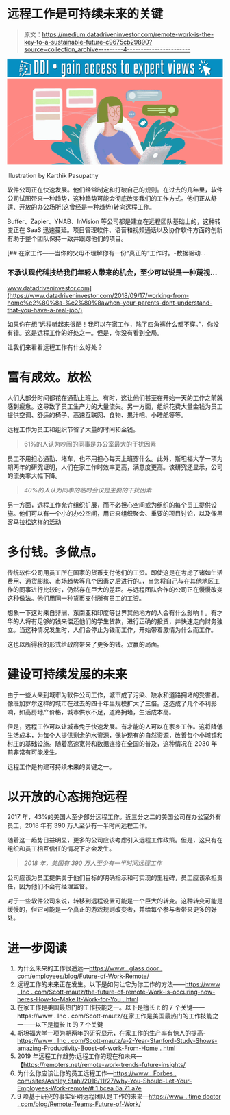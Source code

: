 # 远程工作是可持续未来的关键

> 原文：<https://medium.datadriveninvestor.com/remote-work-is-the-key-to-a-sustainable-future-c9675cb29890?source=collection_archive---------4----------------------->

[![](img/f3fccae14f576c22dab6157f2d1ac6dd.png)](http://www.track.datadriveninvestor.com/1B9E)![](img/646d95a3d945d7cc45104a2884c3e7d7.png)

Illustration by Karthik Pasupathy

软件公司正在快速发展。他们经常制定和打破自己的规则。在过去的几年里，软件公司试图带来一种趋势，这种趋势可能会彻底改变我们的工作方式。他们正从舒适、开放的办公场所(这曾经是一种趋势)转向远程工作。

Buffer、Zapier、YNAB、InVision 等公司都是建立在远程团队基础上的，这种转变正在 SaaS 迅速蔓延。项目管理软件、语音和视频通话以及协作软件方面的创新有助于整个团队保持一致并跟踪他们的项目。

[](https://www.datadriveninvestor.com/2018/09/17/working-from-home%e2%80%8a-%e2%80%8awhen-your-parents-dont-understand-that-you-have-a-real-job/) [## 在家工作——当你的父母不理解你有一份“真正的”工作时。-数据驱动…

### 不承认现代科技给我们年轻人带来的机会，至少可以说是一种蔑视…

www.datadriveninvestor.com](https://www.datadriveninvestor.com/2018/09/17/working-from-home%e2%80%8a-%e2%80%8awhen-your-parents-dont-understand-that-you-have-a-real-job/) 

如果你在想“远程听起来很酷！我可以在家工作，除了四角裤什么都不穿。”，你没有错。这是远程工作的好处之一。但是，你没有看到全局。

让我们来看看远程工作有什么好处？

# 富有成效。放松

人们大部分时间都花在通勤上班上。有时，这让他们甚至在开始一天的工作之前就感到疲惫。这导致了员工生产力的大量流失。另一方面，组织花费大量金钱为员工提供空调、舒适的椅子、高速互联网、食物、果汁吧、小睡舱等等。

远程工作为员工和组织节省了大量的时间和金钱。

> 61%的人认为吵闹的同事是办公室最大的干扰因素

员工不用担心通勤、堵车，也不用担心每天上班穿什么。此外，斯坦福大学一项为期两年的研究证明，人们在家工作时效率更高，满意度更高。该研究还显示，公司的流失率大幅下降。

> *40%的人认为同事的临时会议是主要的干扰因素*

另一方面，远程工作允许组织扩展，而不必担心空间或为组织的每个员工提供设施。他们可以有一个小的办公空间，用它来组织聚会、重要的项目讨论，以及像黑客马拉松这样的活动

# 多付钱。多做点。

传统软件公司用员工所在国家的货币支付他们的工资。即使这是在考虑了诸如生活费用、通货膨胀、市场趋势等几个因素之后进行的。，当您将自己与在其他地区工作的同事进行比较时，仍然存在巨大的差距。与远程团队合作的公司正在慢慢改变这种做法。他们用同一种货币支付所有员工的工资。

想象一下这对来自非洲、东南亚和印度等世界其他地方的人会有什么影响！。有才华的人将有足够的钱来偿还他们的学生贷款，进行正确的投资，并快速走向财务独立。当这种情况发生时，人们会停止为钱而工作，开始带着激情为什么而工作。

这也以所得税的形式给政府带来了更多的钱。双赢的局面。

# 建设可持续发展的未来

由于一些人来到城市为软件公司工作，城市成了污染、缺水和道路拥堵的受害者。像班加罗尔这样的城市在过去的四十年里规模扩大了三倍。这造成了几个不利影响，如高房地产价格，城市供水不足，道路拥堵，生活成本高。

但是，远程工作可以让城市免于快速发展。有才能的人可以在家乡工作。这将降低生活成本，为每个人提供剩余的水资源，保护现有的自然资源，改善每个小城镇和村庄的基础设施。随着高速宽带和数据连接在全国的普及，这种情况在 2030 年前非常有可能发生。

远程工作是构建可持续未来的关键之一。

# 以开放的心态拥抱远程

2017 年，43%的美国人至少部分远程工作。近三分之二的美国公司在办公室外有员工，2018 年有 390 万人至少有一半时间远程工作。

随着这一趋势日益明显，更多的公司应该考虑引入远程工作政策。但是，这只有在组织和员工相互信任的情况下才会发生。

> *2018 年，美国有 390 万人至少有一半时间远程工作*

公司应该为员工提供关于他们目标的明确指示和可实现的里程碑，员工应该承担责任，因为他们不会有经理监督。

对于一些软件公司来说，转移到远程设置可能是一个巨大的转变。这种转变可能是缓慢的，但它可能是一个真正的游戏规则改变者，并给每个参与者带来更多的好处。

# 进一步阅读

1.  为什么未来的工作很遥远—[https://www . glass door . com/employees/blog/Future-of-Work-Remote/](https://www.glassdoor.com/employers/blog/future-of-work-remote/)
2.  远程工作的未来正在发生。以下是如何让它为你工作的方法——[https://www . Inc . com/Scott-mautz/the-future-of-remote-Work-is-occuring-now-heres-How-to-Make It-Work-for-You . html](https://www.inc.com/scott-mautz/the-future-of-remote-work-is-happening-now-heres-how-to-make-it-work-for-you.html)
3.  在家工作是美国最热门的工作技能之一。以下是擅长 it 的 7 个关键——https://www . Inc . com/Scott-mautz/在家工作是美国最热门的工作技能之一——以下是擅长 It 的 7 个关键
4.  斯坦福大学一项为期两年的研究显示，在家工作的生产率有惊人的提高-[https://www . Inc . com/Scott-mautz/a-2-Year-Stanford-Study-Shows-amazing-Productivity-Boost-of-work-From-Home . html](https://www.inc.com/scott-mautz/a-2-year-stanford-study-shows-astonishing-productivity-boost-of-working-from-home.html)
5.  2019 年远程工作趋势:远程工作的现在和未来—【https://remoters.net/remote-work-trends-future-insights/ 
6.  为什么你应该让你的员工远程工作—[https://www . Forbes . com/sites/Ashley Stahl/2018/11/27/why-You-Should-Let-Your-Employees-Work-remote/# 1 bcea 6a 71 a7e](https://www.forbes.com/sites/ashleystahl/2018/11/27/why-you-should-let-your-employees-work-remotely/#1bcea6a71a7e)
7.  9 项基于研究的事实证明远程团队是工作的未来—[https://www . time doctor . com/blog/Remote-Teams-Future-of-Work/](https://www.timedoctor.com/blog/remote-teams-future-of-work/)